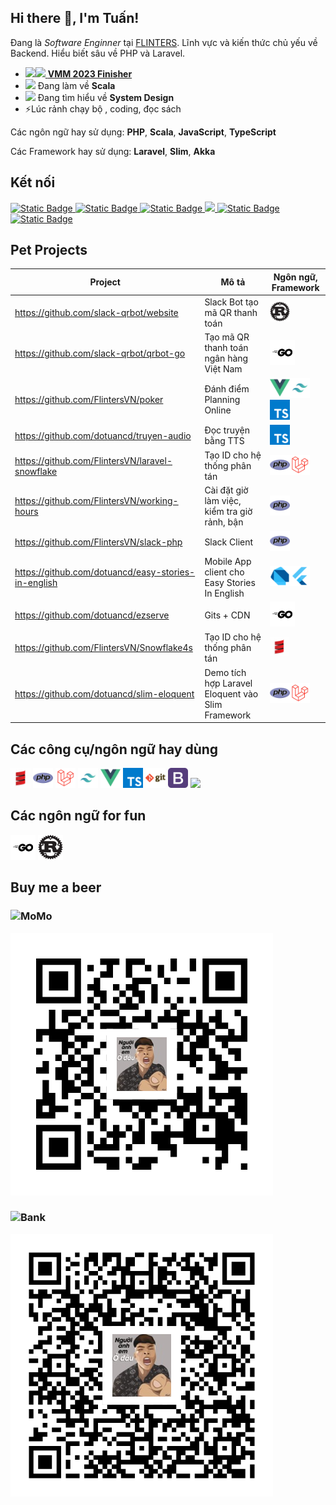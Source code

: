 <h2> Hi there 👋, I'm Tuấn!</h2>

Đang là *Software Enginner* tại [FLINTERS](https://www.flinters.vn/). Lĩnh vực và kiến thức chủ yếu về Backend. Hiểu biết sâu về PHP và Laravel. 

- <img height="30" src="https://em-content.zobj.net/source/microsoft-teams/363/person-running_1f3c3.png"><a href="https://utmb.world/runner/5188722.anhtuan.do" target="_blank"><img src="https://res.cloudinary.com/utmb-world/image/upload/q_auto/f_auto/c_fill,g_auto/c_scale,h_20/v1/Common/categories/50K?_a=ATADJAA0"> **VMM 2023 Finisher**</a>
- <img height="30" src="https://em-content.zobj.net/source/microsoft-teams/363/technologist_1f9d1-200d-1f4bb.png"> Đang làm về **Scala**
- <img height="30" src="https://em-content.zobj.net/source/facebook/355/open-book_1f4d6.png"> Đang tìm hiểu về **System Design**
- ⚡Lúc rảnh chạy bộ ,  coding,  đọc sách



Các ngôn ngữ hay sử dụng: **PHP**, **Scala**, **JavaScript**, **TypeScript**

Các Framework hay sử dụng: **Laravel**, **Slim**, **Akka** 

## Kết nối


<a href="https://www.youtube.com/@300baicodethieunhi2/streams">
    <img alt="Static Badge" src="https://img.shields.io/badge/youtube-%40300baicodethieunhi2-FF0000?logo=youtube&style=for-the-badge">
</a>
<a href="https://www.strava.com/athletes/36049511">
    <img alt="Static Badge" src="https://img.shields.io/badge/Strava-%40dotuancd-FC4C02?style=for-the-badge&logo=strava&logoColor=white">
</a>

<a href="https://github.com/dotuancd">
    <img alt="Static Badge" src="https://img.shields.io/badge/github-%40dotuancd-181717?logo=github&style=for-the-badge">
</a>
<a href="">
    <img src="https://img.shields.io/badge/LinkedIn-%40dotuancd-0A66C2?style=for-the-badge&logo=linkedin">
</a>

<a href="mailto:dotuancd@gmail.com">
    <img alt="Static Badge" src="https://img.shields.io/badge/Gmail-dotuancd-EA4335?logo=gmail&style=for-the-badge&logoColor=white">
</a>
<a href="https://m.me/dotuancd">
    <img alt="Static Badge" src="https://img.shields.io/badge/messenger-%40dotuancd-00B2FF?style=for-the-badge&logo=messenger&logoColor=white">
</a>

## Pet Projects

| Project | Mô tả | Ngôn ngữ, Framework |
|---------|-------|------|
| https://github.com/slack-qrbot/website | Slack Bot tạo mã QR thanh toán | <img src="https://raw.githubusercontent.com/github/explore/80688e429a7d4ef2fca1e82350fe8e3517d3494d/topics/rust/rust.png" width="32"> |
| https://github.com/slack-qrbot/qrbot-go | Tạo mã QR thanh toán ngân hàng Việt Nam | <img src="https://raw.githubusercontent.com/github/explore/80688e429a7d4ef2fca1e82350fe8e3517d3494d/topics/go/go.png" width="40"> |
| https://github.com/FlintersVN/poker | Đánh điểm Planning Online | <img src="https://raw.githubusercontent.com/github/explore/80688e429a7d4ef2fca1e82350fe8e3517d3494d/topics/vue/vue.png" width="32"><img src="https://raw.githubusercontent.com/github/explore/80688e429a7d4ef2fca1e82350fe8e3517d3494d/topics/tailwind/tailwind.png" width="32"><img src="https://raw.githubusercontent.com/github/explore/80688e429a7d4ef2fca1e82350fe8e3517d3494d/topics/typescript/typescript.png" width="32"> |
| https://github.com/dotuancd/truyen-audio | Đọc truyện bằng TTS | <img src="https://raw.githubusercontent.com/github/explore/80688e429a7d4ef2fca1e82350fe8e3517d3494d/topics/typescript/typescript.png" width="32"> |
| https://github.com/FlintersVN/laravel-snowflake | Tạo ID cho hệ thống phân tán | <img src="https://raw.githubusercontent.com/github/explore/80688e429a7d4ef2fca1e82350fe8e3517d3494d/topics/php/php.png" width="32"><img src="https://raw.githubusercontent.com/github/explore/80688e429a7d4ef2fca1e82350fe8e3517d3494d/topics/laravel/laravel.png" width="32"> |
| https://github.com/FlintersVN/working-hours | Cài đặt giờ làm việc, kiểm tra giờ rảnh, bận | <img src="https://raw.githubusercontent.com/github/explore/80688e429a7d4ef2fca1e82350fe8e3517d3494d/topics/php/php.png" width="32">
| https://github.com/FlintersVN/slack-php | Slack Client | <img src="https://raw.githubusercontent.com/github/explore/80688e429a7d4ef2fca1e82350fe8e3517d3494d/topics/php/php.png" width="32"> |
| https://github.com/dotuancd/easy-stories-in-english | Mobile App client cho Easy Stories In English | <img src="https://raw.githubusercontent.com/github/explore/80688e429a7d4ef2fca1e82350fe8e3517d3494d/topics/dart/dart.png" width="32"><img src="https://raw.githubusercontent.com/github/explore/80688e429a7d4ef2fca1e82350fe8e3517d3494d/topics/flutter/flutter.png" width="32"> |
| https://github.com/dotuancd/ezserve | Gits + CDN | <img src="https://raw.githubusercontent.com/github/explore/80688e429a7d4ef2fca1e82350fe8e3517d3494d/topics/go/go.png" width="40"> |
| https://github.com/FlintersVN/Snowflake4s | Tạo ID cho hệ thống phân tán | <img src="https://raw.githubusercontent.com/github/explore/80688e429a7d4ef2fca1e82350fe8e3517d3494d/topics/scala/scala.png" width="30"> |
| https://github.com/dotuancd/slim-eloquent | Demo tích hợp Laravel Eloquent vào Slim Framework | <img src="https://raw.githubusercontent.com/github/explore/80688e429a7d4ef2fca1e82350fe8e3517d3494d/topics/php/php.png" width="32"><img src="https://raw.githubusercontent.com/github/explore/80688e429a7d4ef2fca1e82350fe8e3517d3494d/topics/laravel/laravel.png" width="32"> |

## Các công cụ/ngôn ngữ hay dùng
<img src="https://raw.githubusercontent.com/github/explore/80688e429a7d4ef2fca1e82350fe8e3517d3494d/topics/scala/scala.png" width="32"> <img src="https://raw.githubusercontent.com/github/explore/80688e429a7d4ef2fca1e82350fe8e3517d3494d/topics/php/php.png" width="32">
<img src="https://raw.githubusercontent.com/github/explore/80688e429a7d4ef2fca1e82350fe8e3517d3494d/topics/laravel/laravel.png" width="32"> <img src="https://raw.githubusercontent.com/github/explore/80688e429a7d4ef2fca1e82350fe8e3517d3494d/topics/tailwind/tailwind.png" width="32"> <img src="https://raw.githubusercontent.com/github/explore/80688e429a7d4ef2fca1e82350fe8e3517d3494d/topics/vue/vue.png" width="32"> <img src="https://raw.githubusercontent.com/github/explore/80688e429a7d4ef2fca1e82350fe8e3517d3494d/topics/typescript/typescript.png" width="32"> <img src="https://raw.githubusercontent.com/github/explore/80688e429a7d4ef2fca1e82350fe8e3517d3494d/topics/git/git.png" width="32"> <img src="https://raw.githubusercontent.com/github/explore/80688e429a7d4ef2fca1e82350fe8e3517d3494d/topics/bootstrap/bootstrap.png" width="32"> <img src="https://avatars.githubusercontent.com/u/1496237?s=48&v=4" width="32">

## Các ngôn ngữ for fun

<img src="https://raw.githubusercontent.com/github/explore/80688e429a7d4ef2fca1e82350fe8e3517d3494d/topics/go/go.png" width="40"> <img src="https://raw.githubusercontent.com/github/explore/80688e429a7d4ef2fca1e82350fe8e3517d3494d/topics/rust/rust.png" width="40">

## Buy me a beer

### ![MoMo](https://momo.vn/favicon-32x32.png)
![Alt text](momo-qr.png)

### ![Bank](https://www.vietcombank.com.vn/-/media/Project/VCB-Sites/VCB/Home-page/Footer/KHCN/VCB_color.svg)
![Alt text](bank-qr.png)

<!--
**dotuancd/dotuancd** is a ✨ _special_ ✨ repository because its `README.md` (this file) appears on your GitHub profile.

Here are some ideas to get you started:

- 🔭 I’m currently working on ...
- 🌱 I’m currently learning ...
- 👯 I’m looking to collaborate on ...
- 🤔 I’m looking for help with ...
- 💬 Ask me about ...
- 📫 How to reach me: ...
- 😄 Pronouns: ...
- ⚡ Fun fact: ...
-->

